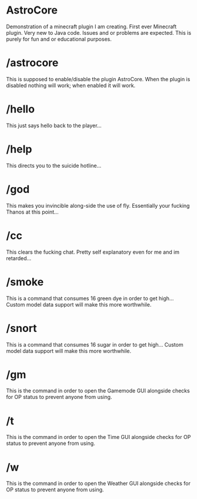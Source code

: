 # AstroCore
Demonstration of a minecraft plugin I am creating. First ever Minecraft plugin. Very new to Java code. Issues and or problems are expected. This is purely for fun and or educational purposes.


# /astrocore
This is supposed to enable/disable the plugin AstroCore. When the plugin is disabled nothing will work; when enabled it will work.
# /hello
This just says hello back to the player...
# /help
This directs you to the suicide hotline...
# /god
This makes you invincible along-side the use of fly. Essentially your fucking Thanos at this point...
# /cc
This clears the fucking chat. Pretty self explanatory even for me and im retarded...
# /smoke
This is a command that consumes 16 green dye in order to get high... Custom model data support will make this more worthwhile.
# /snort
This is a command that consumes 16 sugar in order to get high... Custom model data support will make this more worthwhile.
# /gm
This is the command in order to open the Gamemode GUI alongside checks for OP status to prevent anyone from using.
# /t
This is the command in order to open the Time GUI alongside checks for OP status to prevent anyone from using.
# /w
This is the command in order to open the Weather GUI alongside checks for OP status to prevent anyone from using.
